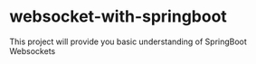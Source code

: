 # websocket-with-springboot
This project will provide you basic understanding of SpringBoot Websockets
